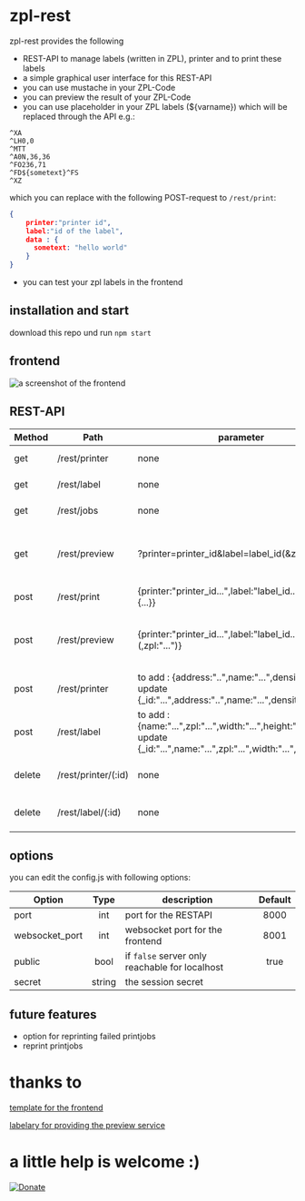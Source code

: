 # zpl-rest
zpl-rest provides the following
- REST-API to manage labels (written in ZPL), printer and to print these labels
- a simple graphical user interface for this REST-API
- you can use mustache in your ZPL-Code
- you can preview the result of your ZPL-Code
- you can use placeholder in your ZPL labels (${varname}) which will be replaced through the API e.g.:
```ZPL
^XA
^LH0,0
^MTT
^A0N,36,36
^FO236,71
^FD${sometext}^FS
^XZ
```

which you can replace with the following POST-request to `/rest/print`:
```JSON
{
    printer:"printer id",
    label:"id of the label",
    data : {
      sometext: "hello world"
    }
}
```
- you can test your zpl labels in the frontend

## installation and start

download this repo und run `npm start`

## frontend
![a screenshot of the frontend](https://github.com/mrothenbuecher/zpl-rest/raw/master/img/screenshot.png "screenshot")

## REST-API

| Method              | Path                | parameter                                                                                                                     | description                                                                                 |
| ------------------- | ------------------- | ----------------------------------------------------------------------------------------------------------------------------- | ------------------------------------------------------------------------------------------- |
| get                 | /rest/printer       | none                                                                                                                          | list of all printers                                                                        |
| get                 | /rest/label         | none                                                                                                                          | list of all labels                                                                          |
| get                 | /rest/jobs          | none                                                                                                                          | list of all printjobs                                                                       |
| get                 | /rest/preview       | ?printer=printer_id&label=label_id(&zpl=...)                                                                                  | generates a preview of the label using [this service](http://labelary.com/service.html#node)|
| post                | /rest/print         | {printer:"printer_id...",label:"label_id...", data: {...}}                                                                    | actual print                                                                                |
| post                | /rest/preview       | {printer:"printer_id...",label:"label_id..."(,zpl:"...")}                                                                     | generates a preview of the label using [this service](http://labelary.com/service.html#node)|
| post                | /rest/printer       | to add : {address:"..",name:"...",density:"..."} for update {_id:"...",address:"..",name:"...",density:"..."}                 | add or update a printer                                                                     |
| post                | /rest/label         | to add : {name:"...",zpl:"...",width:"...",height:"..."} for update {_id:"...",name:"...",zpl:"...",width:"...",height:"..."} | add or update a label                                                                       |
| delete              | /rest/printer/(:id) | none                                                                                                                          | removes a printer with the given id                                                         |
| delete              | /rest/label/(:id)   | none                                                                                                                          | removes a label with the given id                                                           |

## options
you can edit the config.js with following options:

| Option              | Type          | description                                    |  Default  |
| ------------------- |:-------------:| ---------------------------------------------- | :-------: |
| port                | int           | port for the RESTAPI                           |    8000   |
| websocket_port      | int           | websocket port for the frontend                |    8001   |
| public              | bool          | if `false` server only reachable for localhost |     true  |
| secret              | string        | the session secret                             |           |

## future features
- option for reprinting failed printjobs
- reprint printjobs

# thanks to
[template for the frontend](https://startbootstrap.com/themes/sb-admin-2/)

[labelary for providing the preview service](http://labelary.com/service.html#node)

# a little help is welcome :)
[![Donate](https://img.shields.io/badge/Donate-PayPal-green.svg)](https://www.paypal.com/cgi-bin/webscr?cmd=_s-xclick&hosted_button_id=KNC9P27TLHGDE&source=url)
